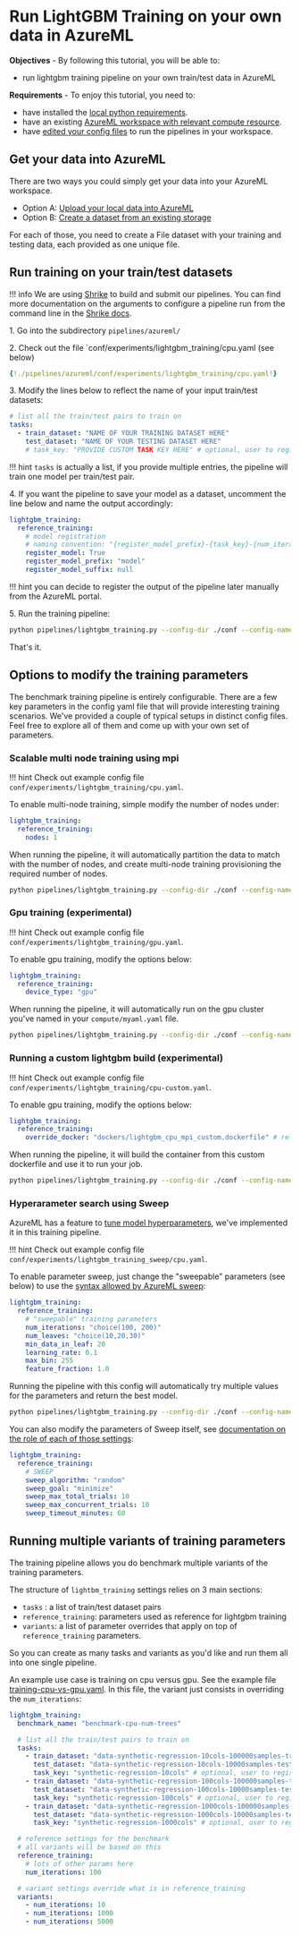 # Run LightGBM Training on your own data in AzureML

**Objectives** - By following this tutorial, you will be able to:

- run lightgbm training pipeline on your own train/test data in AzureML

**Requirements** - To enjoy this tutorial, you need to:
- have installed the [local python requirements](../install.md).
- have an existing [AzureML workspace with relevant compute resource](setup.md).
- have [edited your config files](setup.md) to run the pipelines in your workspace.

## Get your data into AzureML

There are two ways you could simply get your data into your AzureML workspace.

- Option A: [Upload your local data into AzureML](https://docs.microsoft.com/en-us/azure/machine-learning/how-to-connect-data-ui)
- Option B: [Create a dataset from an existing storage](https://docs.microsoft.com/en-us/azure/machine-learning/how-to-connect-data-ui)

For each of those, you need to create a File dataset with your training and testing data, each provided as one unique file.

## Run training on your train/test datasets

!!! info
    We are using [Shrike](https://github.com/Azure/shrike/tree/main/shrike) to build and submit our pipelines. You can find more documentation on the arguments to configure a pipeline run from the command line in the [Shrike docs](https://azure.github.io/shrike/pipeline/configure-aml-pipeline/).

1\. Go into the subdirectory `pipelines/azureml/`

2\. Check out the file `conf/experiments/lightgbm_training/cpu.yaml (see below)

``` yaml
{!./pipelines/azureml/conf/experiments/lightgbm_training/cpu.yaml!}
```

3\. Modify the lines below to reflect the name of your input train/test datasets:

```yaml
# list all the train/test pairs to train on
tasks:
  - train_dataset: "NAME OF YOUR TRAINING DATASET HERE"
    test_dataset: "NAME OF YOUR TESTING DATASET HERE"
    # task_key: "PROVIDE CUSTOM TASK KEY HERE" # optional, user to register outputs
```

!!! hint
    `tasks` is actually a list, if you provide multiple entries, the pipeline will train one model per train/test pair.

4\. If you want the pipeline to save your model as a dataset, uncomment the line below and name the output accordingly:

```yaml
lightgbm_training:
  reference_training:
    # model registration
    # naming convention: "{register_model_prefix}-{task_key}-{num_iterations}trees-{num_leaves}leaves-{register_model_suffix}"
    register_model: True
    register_model_prefix: "model"
    register_model_suffix: null
```

!!! hint
    you can decide to register the output of the pipeline later manually from the AzureML portal.

5\. Run the training pipeline:

```bash
python pipelines/lightgbm_training.py --config-dir ./conf --config-name experiments/lightgbm_training/cpu run.submit=True aml=myaml compute=myaml
```

That's it.

## Options to modify the training parameters

The benchmark training pipeline is entirely configurable. There are a few key parameters in the config yaml file that will provide interesting training scenarios. We've provided a couple of typical setups in distinct config files. Feel free to explore all of them and come up with your own set of parameters.

### Scalable multi node training using mpi

!!! hint
    Check out example config file `conf/experiments/lightgbm_training/cpu.yaml`.

To enable multi-node training, simple modify the number of nodes under:

```yaml
lightgbm_training:
  reference_training:
    nodes: 1
```

When running the pipeline, it will automatically partition the data to match with the number of nodes, and create multi-node training provisioning the required number of nodes.

```bash
python pipelines/lightgbm_training.py --config-dir ./conf --config-name experiments/lightgbm_training/cpu run.submit=True aml=myaml compute=myaml
```

### Gpu training (experimental)

!!! hint
    Check out example config file `conf/experiments/lightgbm_training/gpu.yaml`.

To enable gpu training, modify the options below:

```yaml
lightgbm_training:
  reference_training:
    device_type: "gpu"
```

When running the pipeline, it will automatically run on the gpu cluster you've named in your `compute/myaml.yaml` file.

```bash
python pipelines/lightgbm_training.py --config-dir ./conf --config-name experiments/lightgbm_training/gpu run.submit=True aml=myaml compute=myaml
```

### Running a custom lightgbm build (experimental)

!!! hint
    Check out example config file `conf/experiments/lightgbm_training/cpu-custom.yaml`.

To enable gpu training, modify the options below:

```yaml
lightgbm_training:
  reference_training:
    override_docker: "dockers/lightgbm_cpu_mpi_custom.dockerfile" # relative to lightgbm_python folder
```

When running the pipeline, it will build the container from this custom dockerfile and use it to run your job.

```bash
python pipelines/lightgbm_training.py --config-dir ./conf --config-name experiments/lightgbm_training/cpu-custom run.submit=True aml=myaml compute=myaml
```

### Hyperarameter search using Sweep

AzureML has a feature to [tune model hyperparameters](https://docs.microsoft.com/en-us/azure/machine-learning/algorithm-module-reference/tune-model-hyperparameters), we've implemented it in this training pipeline.

!!! hint
    Check out example config file `conf/experiments/lightgbm_training_sweep/cpu.yaml`.

To enable parameter sweep, just change the "sweepable" parameters (see below) to use the [syntax allowed by AzureML sweep](https://docs.microsoft.com/en-us/azure/machine-learning/how-to-tune-hyperparameters#define-the-search-space):

```yaml
lightgbm_training:
  reference_training:
    # "sweepable" training parameters
    num_iterations: "choice(100, 200)"
    num_leaves: "choice(10,20,30)"
    min_data_in_leaf: 20
    learning_rate: 0.1
    max_bin: 255
    feature_fraction: 1.0
```

Running the pipeline with this config will automatically try multiple values for the parameters and return the best model.

```bash
python pipelines/lightgbm_training.py --config-dir ./conf --config-name experiments/lightgbm_training/sweep run.submit=True aml=myaml compute=myaml
```

You can also modify the parameters of Sweep itself, see [documentation on the role of each of those settings](https://docs.microsoft.com/en-us/azure/machine-learning/how-to-tune-hyperparameters):

```yaml
lightgbm_training:
  reference_training:
    # SWEEP
    sweep_algorithm: "random"
    sweep_goal: "minimize"
    sweep_max_total_trials: 10
    sweep_max_concurrent_trials: 10
    sweep_timeout_minutes: 60
```

## Running multiple variants of training parameters

The training pipeline allows you do benchmark multiple variants of the training parameters.

The structure of `lightbm_training` settings relies on 3 main sections:
- `tasks` : a list of train/test dataset pairs
- `reference_training`: parameters used as reference for lightgbm training
- `variants`: a list of parameter overrides that apply on top of `reference_training` parameters.

So you can create as many tasks and variants as you'd like and run them all into one single pipeline.

An example use case is training on cpu versus gpu. See the example file [training-cpu-vs-gpu.yaml](https://github.com/microsoft/lightgbm-benchmark/tree/main/pipelines/azureml/conf/experiments/benchmarks/training-cpu-num-trees.yaml). In this file, the variant just consists in overriding the `num_iterations`:

```yaml
lightgbm_training:
  benchmark_name: "benchmark-cpu-num-trees"

  # list all the train/test pairs to train on
  tasks:
    - train_dataset: "data-synthetic-regression-10cols-100000samples-train"
      test_dataset: "data-synthetic-regression-10cols-10000samples-test"
      task_key: "synthetic-regression-10cols" # optional, user to register outputs
    - train_dataset: "data-synthetic-regression-100cols-100000samples-train"
      test_dataset: "data-synthetic-regression-100cols-10000samples-test"
      task_key: "synthetic-regression-100cols" # optional, user to register outputs
    - train_dataset: "data-synthetic-regression-1000cols-100000samples-train"
      test_dataset: "data-synthetic-regression-1000cols-10000samples-test"
      task_key: "synthetic-regression-1000cols" # optional, user to register outputs

  # reference settings for the benchmark
  # all variants will be based on this
  reference_training:
    # lots of other params here
    num_iterations: 100

  # variant settings override what is in reference_training
  variants:
    - num_iterations: 10
    - num_iterations: 1000
    - num_iterations: 5000
```
